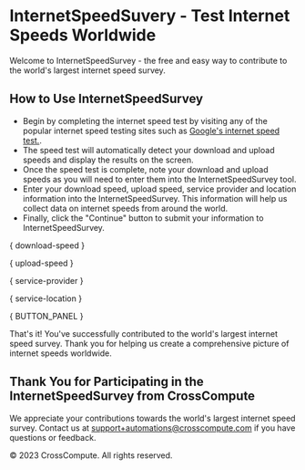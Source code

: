 # InternetSpeedSuvery - Test Internet Speeds Worldwide

Welcome to InternetSpeedSurvey - the free and easy way to contribute to the world's largest internet speed survey.

## How to Use InternetSpeedSurvey

- Begin by completing the internet speed test by visiting any of the popular internet speed testing sites such as [Google's internet speed test.](https://www.google.com/search?q=internet+speed+test).
- The speed test will automatically detect your download and upload speeds and display the results on the screen.
- Once the speed test is complete, note your download and upload speeds as you will need to enter them into the InternetSpeedSurvey tool.
- Enter your download speed, upload speed, service provider and location information into the InternetSpeedSurvey. This information will help us collect data on internet speeds from around the world.
- Finally, click the "Continue" button to submit your information to InternetSpeedSurvey.

{ download-speed }

{ upload-speed }

{ service-provider }

{ service-location }

{ BUTTON_PANEL }

That's it! You've successfully contributed to the world's largest internet speed survey. Thank you for helping us create a comprehensive picture of internet speeds worldwide.

## Thank You for Participating in the InternetSpeedSurvey from CrossCompute 

We appreciate your contributions towards the world's largest internet speed survey. Contact us at [support+automations@crosscompute.com](mailto:support+automations@crosscompute.com) if you have questions or feedback.

© 2023 CrossCompute. All rights reserved.
